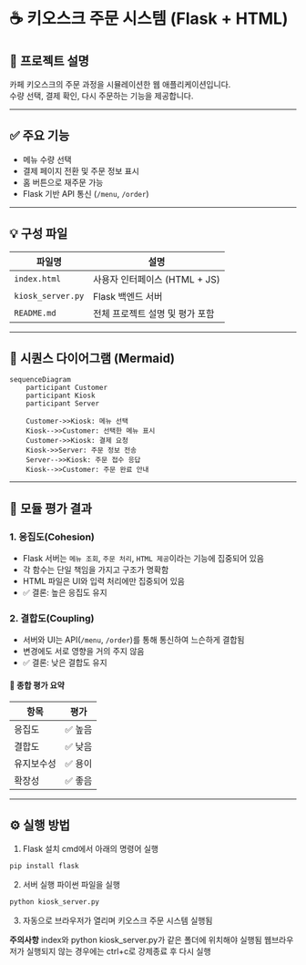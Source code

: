 
# ☕ 키오스크 주문 시스템 (Flask + HTML)

## 📌 프로젝트 설명

카페 키오스크의 주문 과정을 시뮬레이션한 웹 애플리케이션입니다.  
수량 선택, 결제 확인, 다시 주문하는 기능을 제공합니다.

---

## ✅ 주요 기능

- 메뉴 수량 선택
- 결제 페이지 전환 및 주문 정보 표시
- 홈 버튼으로 재주문 가능
- Flask 기반 API 통신 (`/menu`, `/order`)

---

## 💡 구성 파일

| 파일명 | 설명 |
|--------|------|
| `index.html` | 사용자 인터페이스 (HTML + JS) |
| `kiosk_server.py` | Flask 백엔드 서버 |
| `README.md` | 전체 프로젝트 설명 및 평가 포함

---

## 🧾 시퀀스 다이어그램 (Mermaid)

```mermaid
sequenceDiagram
    participant Customer
    participant Kiosk
    participant Server

    Customer->>Kiosk: 메뉴 선택
    Kiosk-->>Customer: 선택한 메뉴 표시
    Customer->>Kiosk: 결제 요청
    Kiosk->>Server: 주문 정보 전송
    Server-->>Kiosk: 주문 접수 응답
    Kiosk-->>Customer: 주문 완료 안내
```

---

## 🧪 모듈 평가 결과

### 1. 응집도(Cohesion)
- Flask 서버는 `메뉴 조회`, `주문 처리`, `HTML 제공`이라는 기능에 집중되어 있음
- 각 함수는 단일 책임을 가지고 구조가 명확함
- HTML 파일은 UI와 입력 처리에만 집중되어 있음
- ✅ 결론: 높은 응집도 유지

### 2. 결합도(Coupling)
- 서버와 UI는 API(`/menu`, `/order`)를 통해 통신하여 느슨하게 결합됨
- 변경에도 서로 영향을 거의 주지 않음
- ✅ 결론: 낮은 결합도 유지

#### 📌 종합 평가 요약

| 항목 | 평가 |
|------|------|
| 응집도 | ✅ 높음 |
| 결합도 | ✅ 낮음 |
| 유지보수성 | ✅ 용이 |
| 확장성 | ✅ 좋음 |

---

## ⚙️ 실행 방법

1. Flask 설치
cmd에서 아래의 명령어 실행
```bash
pip install flask
```

2. 서버 실행
파이썬 파일을 실행
```bash
python kiosk_server.py
```
3. 자동으로 브라우저가 열리며 키오스크 주문 시스템 실행됨

****주의사항****
index와 python kiosk_server.py가 같은 폴더에 위치해야 실행됨
웹브라우저가 실행되지 않는 경우에는 ctrl+c로 강제종료 후 다시 실행



